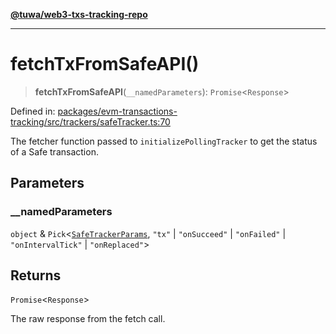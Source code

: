 [**@tuwa/web3-txs-tracking-repo**](../../../README.md)

***

# fetchTxFromSafeAPI()

> **fetchTxFromSafeAPI**(`__namedParameters`): `Promise`\<`Response`\>

Defined in: [packages/evm-transactions-tracking/src/trackers/safeTracker.ts:70](https://github.com/TuwaIO/web3-transactions-tracking/blob/b15830caeb9f515b3d96db7ae5c355861a7c93a1/packages/evm-transactions-tracking/src/trackers/safeTracker.ts#L70)

The fetcher function passed to `initializePollingTracker` to get the status of a Safe transaction.

## Parameters

### \_\_namedParameters

`object` & `Pick`\<[`SafeTrackerParams`](../type-aliases/SafeTrackerParams.md), `"tx"` \| `"onSucceed"` \| `"onFailed"` \| `"onIntervalTick"` \| `"onReplaced"`\>

## Returns

`Promise`\<`Response`\>

The raw response from the fetch call.
